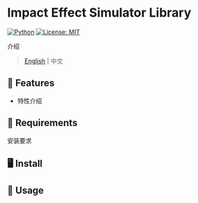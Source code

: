 # Impact Effect Simulator Library

[![Python](https://img.shields.io/pypi/pyversions/tensorflow.svg?style=plastic)](https://badge.fury.io/py/tensorflow)
[![License: MIT](https://img.shields.io/badge/License-MIT-yellow.svg)](https://opensource.org/licenses/MIT) 

介绍
> [English](./doc/README_En.md) | 中文


## 🍞 Features
- 特性介绍

##  🍕 Requirements

安装要求

##  🖥 Install

##  🚩 Usage


